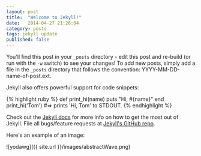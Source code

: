 ```yaml
---
layout: post
title:  "Welcome to Jekyll!"
date:   2014-04-27 21:26:04
category: posts
tags: jekyll update
published: false
---
```


You'll find this post in your `_posts` directory - edit this post and re-build (or run with the `-w` switch) to see your changes!
To add new posts, simply add a file in the `_posts` directory that follows the convention: YYYY-MM-DD-name-of-post.ext.

Jekyll also offers powerful support for code snippets:

{% highlight ruby %}
def print_hi(name)
  puts "Hi, #{name}"
end
print_hi('Tom')
#=> prints 'Hi, Tom' to STDOUT.
{% endhighlight %}

Check out the [Jekyll docs][jekyll] for more info on how to get the most out of Jekyll. File all bugs/feature requests at [Jekyll's GitHub repo][jekyll-gh].

Here's an example of an image:

![yodawg]({{ site.url }}/images/abstractWave.png)

[jekyll-gh]: https://github.com/mojombo/jekyll
[jekyll]:    http://jekyllrb.com


